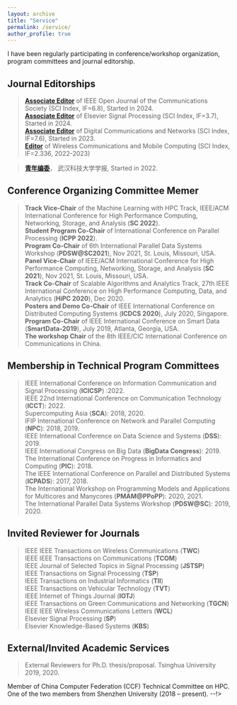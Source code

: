 ```yaml
---
layout: archive
title: "Service"
permalink: /service/
author_profile: true
---
```


I have been regularly participating in conference/workshop organization, program committees and journal editorship.

Journal Editorships
---


> **<a href="https://www.comsoc.org/publications/journals/ieee-ojcoms/ieee-open-journal-communications-society-editorial-board">Associate Editor</a>** of IEEE Open Journal of the Communications Society (SCI Index, IF=6.8), Started in 2024.<br>
> **<a href="https://www.comsoc.org/publications/journals/ieee-ojcoms/ieee-open-journal-communications-society-editorial-board">Associate Editor</a>** of Elsevier Signal Processing (SCI Index, IF=3.7), Started in 2024.<br>
> **<a href="https://www.keaipublishing.com/en/journals/digital-communications-and-networks/editorial-board/">Associate Editor</a>** of Digital Communications and Networks (SCI Index, IF=7.6), Started in 2023.<br>
> **<a href="https://www.hindawi.com/journals/wcmc/editors/">Editor</a>** of Wireless Communications and Mobile Computing (SCI Index, IF=2.336, 2022-2023)<br>
<!--
> **Associate Editor** of IEEE Transactions on Parallel and Distributed Systems (SCI Index, IF=2.69), Started in Jan 2022.<br>
> **Guest Editor** of Concurrency and Computation: Practice and Experience (SCI Index, IF=1.83), Started in 2022.<br>
-->
> **<a href="http://wkdxb.wust.edu.cn/wkd_zr/ch/reader/view_news.aspx?id=20230831144843001/">青年编委</a>**， 武汉科技大学学报, Started in 2022.

Conference Organizing Committee Memer
---
> **Track Vice-Chair** of the Machine Learning with HPC Track, IEEE/ACM International Conference for High
Performance Computing, Networking, Storage, and Analysis (**SC 2022**).<br>
**Student Program Co-Chair** of International Conference on Parallel Processing (**ICPP 2022**).<br>
**Program Co-Chair** of 6th International Parallel Data Systems Workshop (**PDSW@SC2021**), Nov 2021,
St. Louis, Missouri, USA.<br>
**Panel Vice-Chair** of IEEE/ACM International Conference for High Performance Computing, Networking,
Storage, and Analysis (**SC 2021**), Nov 2021, St. Louis, Missouri, USA.<br>
**Track Co-Chair** of Scalable Algorithms and Analytics Track, 27th IEEE International Conference on High
Performance Computing, Data, and Analytics (**HiPC 2020**), Dec 2020.<br>
**Posters and Demo Co-Chair** of IEEE International Conference on Distributed Computing Systems (**ICDCS 2020**), July 2020, Singapore.<br>
**Program Co-Chair** of IEEE International Conference on Smart Data (**SmartData-2019**), July 2019, Atlanta, Georgia, USA.<br>
**The workshop Chair** of the 8th IEEE/CIC International Conference on Communications in China.

Membership in Technical Program Committees
---

> IEEE International Conference on Information Communication and Signal Processing (**ICICSP**) :2022.<br>
IEEE 22nd International Conference on Communication Technology (**ICCT**): 2022.<br>
Supercomputing Asia (**SCA**): 2018, 2020.<br>
IFIP International Conference on Network and Parallel Computing (**NPC**): 2018, 2019.<br>
IEEE International Conference on Data Science and Systems (**DSS**): 2019.<br>
IEEE International Congress on Big Data (**BigData Congress**): 2019.<br>
The International Conference on Progress in Informatics and Computing (**PIC**): 2018.<br>
The IEEE International Conference on Parallel and Distributed Systems (**ICPADS**): 2017, 2018.<br>
The International Workshop on Programming Models and Applications for Multicores and Manycores (**PMAM@PPoPP**): 2020, 2021.<br>
The International Parallel Data Systems Workshop (**PDSW@SC**): 2019, 2020.<br>



Invited Reviewer for Journals
-----------
 
> IEEE IEEE Transactions on Wireless Communications (**TWC**)<br>
IEEE IEEE Transactions on Communications (**TCOM**)<br>
IEEE Journal of Selected Topics in Signal Processing (**JSTSP**)<br>
IEEE Transactions on Signal Processing (**TSP**)<br>
IEEE Transactions on Industrial Informatics (**TII**)<br>
IEEE Transactions on Vehicular Technology (**TVT**)<br>
IEEE Internet of Things Journal (**IOTJ**)<br>
IEEE Transactions on Green Communications and Networking (**TGCN**)<br>
IEEE IEEE Wireless Communications Letters (**WCL**)<br>
Elsevier Signal Processing (**SP**)<br>
Elsevier Knowledge-Based Systems (**KBS**)<br>



External/Invited Academic Services
---
> External Reviewers for Ph.D. thesis/proposal. Tsinghua University 2019, 2020.<br>
<!--> Member of China Computer Federation (CCF) Technical Committee on HPC. One of the two members from Shenzhen University (2018 – present).
--!>
